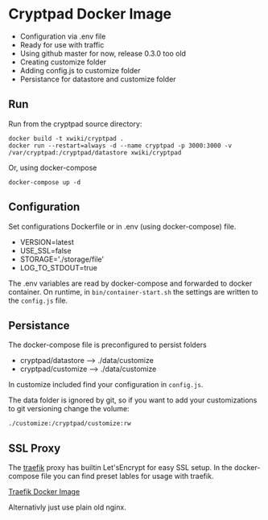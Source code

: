 # Cryptpad Docker Image

- Configuration via .env file
- Ready for use with traffic
- Using github master for now, release 0.3.0 too old
- Creating customize folder
- Adding config.js to customize folder
- Persistance for datastore and customize folder

## Run

Run from the cryptpad source directory:

```
docker build -t xwiki/cryptpad .
docker run --restart=always -d --name cryptpad -p 3000:3000 -v /var/cryptpad:/cryptpad/datastore xwiki/cryptpad
```

Or, using docker-compose

```
docker-compose up -d
```

## Configuration

Set configurations Dockerfile or in .env (using docker-compose) file.

- VERSION=latest
- USE_SSL=false
- STORAGE='./storage/file'
- LOG_TO_STDOUT=true

The .env variables are read by docker-compose and forwarded to docker container.
On runtime, in `bin/container-start.sh` the settings are written to the `config.js` file.


## Persistance

The docker-compose file is preconfigured to persist folders

- cryptpad/datastore --> ./data/customize
- cryptpad/customize --> ./data/customize

In customize included find your configuration in `config.js`.

The data folder is ignored by git, so if you want to add your customizations to git versioning change the volume:

```
./customize:/cryptpad/customize:rw
```

## SSL Proxy

The [traefik](https://traefik.io/) proxy has builtin Let'sEncrypt for easy SSL setup.
In the docker-compose file you can find preset lables for usage with traefik.

[Traefik Docker Image](https://hub.docker.com/_/traefik/)

Alternativly just use plain old nginx.
